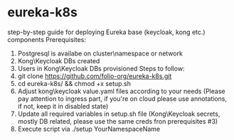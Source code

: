 # eureka-k8s
step-by-step guide for deploying Eureka base (keycloak, kong etc.) components
Prerequisites:
1. Postgresql is availabe on cluster\namespace or network
2. Kong\Keycloak DBs created
3. Users in Kong\Keycloak DBs provisioned
Steps to follow:
1. git clone https://github.com/folio-org/eureka-k8s.git
2. cd eureka-k8s/ && chmod +x setup.sh
3. Adjust kong\keycloak value.yaml files according to your needs (Please pay attention to ingress part, if you're on cloud please use annotations, if not, keep it in disabled state)
4. Update all required variables in setup.sh file (Kong\Keycloak secrets, mostly DB related, please use the same creds fron prerequisites #3)
5. Execute script via ./setup YourNamespaceName